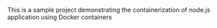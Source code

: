 This is a sample project demonstrating the containerization of node.js application using Docker containers
